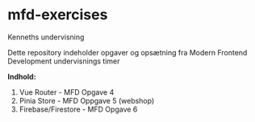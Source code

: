 # mfd-exercises
<p>Kenneths undervisning</p>

<p>Dette repository indeholder opgaver og opsætning fra Modern Frontend Development undervisnings timer</p>

<p><b>Indhold:</b></p>
<ol>
  <li>Vue Router - MFD Opgave 4</li>
  <li>Pinia Store - MFD Oppgave 5 (webshop)</li>
  <li>Firebase/Firestore - MFD Opgave 6</li>
</ol>
